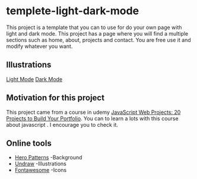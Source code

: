 # templete-light-dark-mode
This project is a template that you can to use for do your own page with light and dark mode. This project has a page where you will find a multiple sections such as home, 
about, projects and contact. You are free use it and modify whatever you want. 

## Illustrations
[Light Mode](img/img_light.PNG)
[Dark Mode](img/img_dark.PNG)
## Motivation for this project
This project came from a course in udemy [JavaScript Web Projects: 20 Projects to Build Your Portfolio](https://academy.zerotomastery.io/p/javascript-projects). 
You can to learn a lots with this course about javascript .  I encourage you to check it.

## Online tools
* [Hero Patterns](https://www.heropatterns.com/) -Background
* [Undraw](https://undraw.co/illustrations) -Illustrations
* [Fontawesome](https://fontawesome.com/) -Icons

